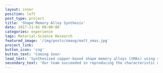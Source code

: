 ```yaml
---
layout: inner
position: left
post_type: project
title: 'Shape Memory Alloy Synthesis'
date: 2017-11-01 00:00:00
categories: experience
tags: Material-Science Research
featured_image: '/img/posts/smaug/matt_smas.jpg'
project_link:
button_icon: 'cog'
button_text: 'Coming Soon'
lead_text: 'Synthesized copper-based shape memory alloys (SMAs) using simple, metallurgical processes.'
secondary_text: 'Our team succeeded in reproducing the characteristic microstructure of SMA materials, yet the mechanical properties remained elusive.'
---
```

